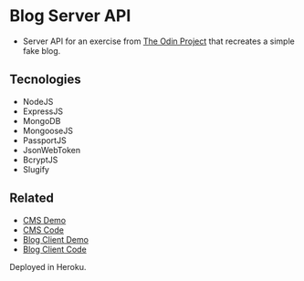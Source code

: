 # Blog Server API

- Server API for an exercise from [The Odin Project](https://www.theodinproject.com/) that recreates a simple fake blog.

## Tecnologies

- NodeJS
- ExpressJS
- MongoDB
- MongooseJS
- PassportJS
- JsonWebToken
- BcryptJS
- Slugify

## Related

- [CMS Demo](https://joan-kii.github.io/blog-cms/)
- [CMS Code](https://github.com/joan-kii/blog-cms)
- [Blog Client Demo](https://blog-client-joan-kii.vercel.app/)
- [Blog Client Code](https://github.com/joan-kii/blog-client)

Deployed in Heroku.
